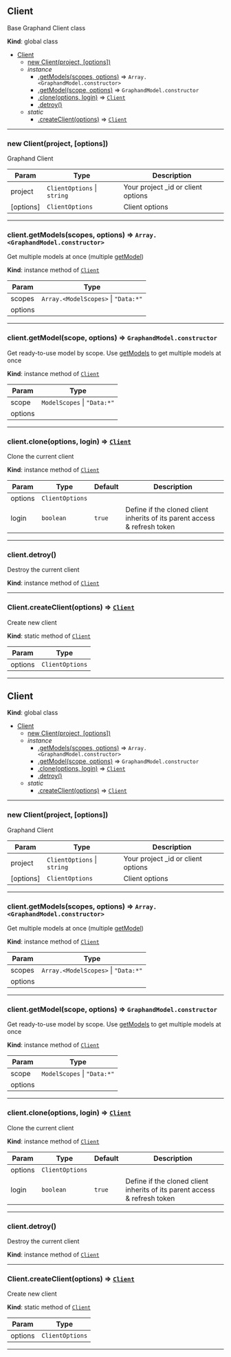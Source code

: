 <a name="Client"></a>

## Client
Base Graphand Client class

**Kind**: global class  

* [Client](Client.md#Client)
    * [new Client(project, [options])](#new_Client_new)
    * _instance_
        * [.getModels(scopes, options)](Client.md#Client+getModels) ⇒ <code>Array.&lt;GraphandModel.constructor&gt;</code>
        * [.getModel(scope, options)](Client.md#Client+getModel) ⇒ <code>GraphandModel.constructor</code>
        * [.clone(options, login)](Client.md#Client+clone) ⇒ [<code>Client</code>](Client.md#Client)
        * [.detroy()](Client.md#Client+detroy)
    * _static_
        * [.createClient(options)](#Client.createClient) ⇒ [<code>Client</code>](Client.md#Client)


* * *

<a name="new_Client_new"></a>

### new Client(project, [options])
Graphand Client


| Param | Type | Description |
| --- | --- | --- |
| project | <code>ClientOptions</code> \| <code>string</code> | Your project _id or client options |
| [options] | <code>ClientOptions</code> | Client options |


* * *

<a name="Client+getModels"></a>

### client.getModels(scopes, options) ⇒ <code>Array.&lt;GraphandModel.constructor&gt;</code>
Get multiple models at once (multiple [getModel](Client.md#Client+getModel))

**Kind**: instance method of [<code>Client</code>](Client.md#Client)  

| Param | Type |
| --- | --- |
| scopes | <code>Array.&lt;ModelScopes&gt;</code> \| <code>&quot;Data:\*&quot;</code> | 
| options |  | 


* * *

<a name="Client+getModel"></a>

### client.getModel(scope, options) ⇒ <code>GraphandModel.constructor</code>
Get ready-to-use model by scope. Use [getModels](Client.md#Client+getModels) to get multiple models at once

**Kind**: instance method of [<code>Client</code>](Client.md#Client)  

| Param | Type |
| --- | --- |
| scope | <code>ModelScopes</code> \| <code>&quot;Data:\*&quot;</code> | 
| options |  | 


* * *

<a name="Client+clone"></a>

### client.clone(options, login) ⇒ [<code>Client</code>](Client.md#Client)
Clone the current client

**Kind**: instance method of [<code>Client</code>](Client.md#Client)  

| Param | Type | Default | Description |
| --- | --- | --- | --- |
| options | <code>ClientOptions</code> |  |  |
| login | <code>boolean</code> | <code>true</code> | Define if the cloned client inherits of its parent access & refresh token |


* * *

<a name="Client+detroy"></a>

### client.detroy()
Destroy the current client

**Kind**: instance method of [<code>Client</code>](Client.md#Client)  

* * *

<a name="Client.createClient"></a>

### Client.createClient(options) ⇒ [<code>Client</code>](Client.md#Client)
Create new client

**Kind**: static method of [<code>Client</code>](Client.md#Client)  

| Param | Type |
| --- | --- |
| options | <code>ClientOptions</code> | 


* * *

<a name="Client"></a>

## Client
**Kind**: global class  

* [Client](Client.md#Client)
    * [new Client(project, [options])](#new_Client_new)
    * _instance_
        * [.getModels(scopes, options)](Client.md#Client+getModels) ⇒ <code>Array.&lt;GraphandModel.constructor&gt;</code>
        * [.getModel(scope, options)](Client.md#Client+getModel) ⇒ <code>GraphandModel.constructor</code>
        * [.clone(options, login)](Client.md#Client+clone) ⇒ [<code>Client</code>](Client.md#Client)
        * [.detroy()](Client.md#Client+detroy)
    * _static_
        * [.createClient(options)](#Client.createClient) ⇒ [<code>Client</code>](Client.md#Client)


* * *

<a name="new_Client_new"></a>

### new Client(project, [options])
Graphand Client


| Param | Type | Description |
| --- | --- | --- |
| project | <code>ClientOptions</code> \| <code>string</code> | Your project _id or client options |
| [options] | <code>ClientOptions</code> | Client options |


* * *

<a name="Client+getModels"></a>

### client.getModels(scopes, options) ⇒ <code>Array.&lt;GraphandModel.constructor&gt;</code>
Get multiple models at once (multiple [getModel](Client.md#Client+getModel))

**Kind**: instance method of [<code>Client</code>](Client.md#Client)  

| Param | Type |
| --- | --- |
| scopes | <code>Array.&lt;ModelScopes&gt;</code> \| <code>&quot;Data:\*&quot;</code> | 
| options |  | 


* * *

<a name="Client+getModel"></a>

### client.getModel(scope, options) ⇒ <code>GraphandModel.constructor</code>
Get ready-to-use model by scope. Use [getModels](Client.md#Client+getModels) to get multiple models at once

**Kind**: instance method of [<code>Client</code>](Client.md#Client)  

| Param | Type |
| --- | --- |
| scope | <code>ModelScopes</code> \| <code>&quot;Data:\*&quot;</code> | 
| options |  | 


* * *

<a name="Client+clone"></a>

### client.clone(options, login) ⇒ [<code>Client</code>](Client.md#Client)
Clone the current client

**Kind**: instance method of [<code>Client</code>](Client.md#Client)  

| Param | Type | Default | Description |
| --- | --- | --- | --- |
| options | <code>ClientOptions</code> |  |  |
| login | <code>boolean</code> | <code>true</code> | Define if the cloned client inherits of its parent access & refresh token |


* * *

<a name="Client+detroy"></a>

### client.detroy()
Destroy the current client

**Kind**: instance method of [<code>Client</code>](Client.md#Client)  

* * *

<a name="Client.createClient"></a>

### Client.createClient(options) ⇒ [<code>Client</code>](Client.md#Client)
Create new client

**Kind**: static method of [<code>Client</code>](Client.md#Client)  

| Param | Type |
| --- | --- |
| options | <code>ClientOptions</code> | 


* * *

